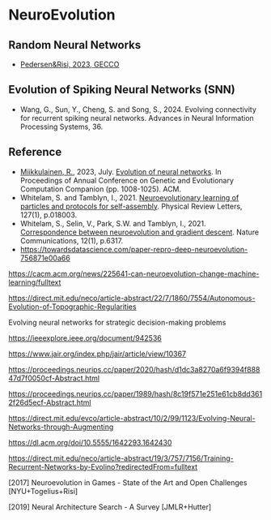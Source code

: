 # NeuroEvolution

## Random Neural Networks

* [Pedersen&Risi, 2023, GECCO](https://dl.acm.org/doi/10.1145/3583131.3590460)

## Evolution of Spiking Neural Networks (SNN)

* Wang, G., Sun, Y., Cheng, S. and Song, S., 2024. Evolving connectivity for recurrent spiking neural networks. Advances in Neural Information Processing Systems, 36.

## Reference

* [Miikkulainen, R.](), 2023, July.
  [Evolution of neural networks]().
  In Proceedings of Annual Conference on Genetic and Evolutionary Computation Companion (pp. 1008-1025). ACM.
* Whitelam, S. and Tamblyn, I., 2021. [Neuroevolutionary learning of particles and protocols for self-assembly](https://journals.aps.org/prl/abstract/10.1103/PhysRevLett.127.018003). Physical Review Letters, 127(1), p.018003.
* Whitelam, S., Selin, V., Park, S.W. and Tamblyn, I., 2021. [Correspondence between neuroevolution and gradient descent](https://www.nature.com/articles/s41467-021-26568-2). Nature Communications, 12(1), p.6317.
* https://towardsdatascience.com/paper-repro-deep-neuroevolution-756871e00a66

https://cacm.acm.org/news/225641-can-neuroevolution-change-machine-learning/fulltext

https://direct.mit.edu/neco/article-abstract/22/7/1860/7554/Autonomous-Evolution-of-Topographic-Regularities

Evolving neural networks for strategic decision-making problems

https://ieeexplore.ieee.org/document/942536

https://www.jair.org/index.php/jair/article/view/10367

https://proceedings.neurips.cc/paper/2020/hash/d1dc3a8270a6f9394f88847d7f0050cf-Abstract.html

https://proceedings.neurips.cc/paper/1989/hash/8c19f571e251e61cb8dd3612f26d5ecf-Abstract.html

https://direct.mit.edu/evco/article-abstract/10/2/99/1123/Evolving-Neural-Networks-through-Augmenting

https://dl.acm.org/doi/10.5555/1642293.1642430

https://direct.mit.edu/neco/article-abstract/19/3/757/7156/Training-Recurrent-Networks-by-Evolino?redirectedFrom=fulltext

[2017] Neuroevolution in Games - State of the Art and Open Challenges [NYU+Togelius+Risi]

[2019] Neural Architecture Search - A Survey [JMLR+Hutter]
